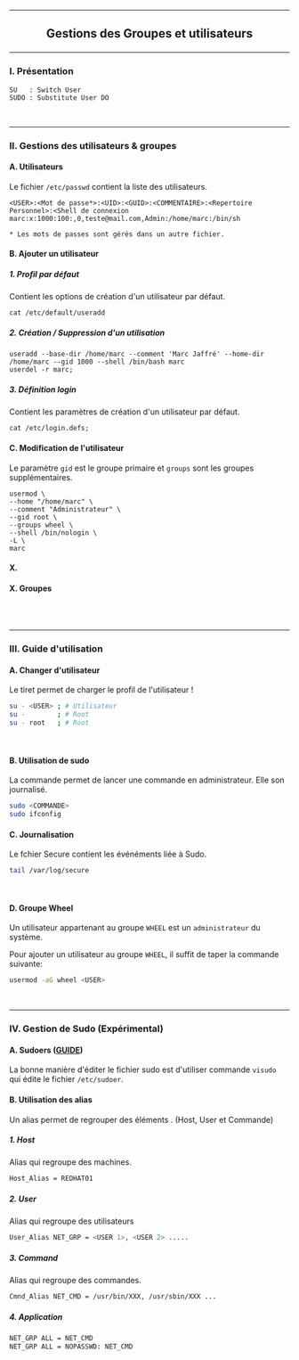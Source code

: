 ------------------------------------------------------------------------------------------------------------------------------------------------------------------------------------------------------------------------------------------------------------
## <p align='center'> Gestions des Groupes et utilisateurs </p>

------------------------------------------------------------------------------------------------------------------------------------------------------------------------------------------------------------------------------------------------------------
### I. Présentation
```
SU   : Switch User
SUDO : Substitute User DO
```

<br />


------------------------------------------------------------------------------------------------------------------------------------------------------------------------------------------------------------------------------------------------------------ 
### II. Gestions des utilisateurs & groupes
#### A. Utilisateurs
Le fichier `/etc/passwd` contient la liste des utilisateurs.

```
<USER>:<Mot de passe*>:<UID>:<GUID>:<COMMENTAIRE>:<Repertoire Personnel>:<Shell de connexion
marc:x:1000:100:,0,teste@mail.com,Admin:/home/marc:/bin/sh

* Les mots de passes sont gérés dans un autre fichier.
```


#### B. Ajouter un utilisateur
##### 1. Profil par défaut
Contient les options de création d'un utilisateur par défaut.
```
cat /etc/default/useradd
```

##### 2. Création / Suppression d'un utilisation
```
useradd --base-dir /home/marc --comment 'Marc Jaffré' --home-dir /home/marc --gid 1000 --shell /bin/bash marc
userdel -r marc;
```

##### 3. Définition login
Contient les paramètres de création d'un utilisateur par défaut.
```
cat /etc/login.defs;
```

#### C. Modification de l'utilisateur
Le paramètre `gid` est le groupe primaire et `groups` sont les groupes supplémentaires.
```
usermod \
--home "/home/marc" \
--comment "Administrateur" \
--gid root \
--groups wheel \
--shell /bin/nologin \
-L \
marc
```

#### X. 
#### X. Groupes

<br />
<br />

------------------------------------------------------------------------------------------------------------------------------------------------------------------------------------------------------------------------------------------------------------
### III. Guide d'utilisation

#### A. Changer d'utilisateur
Le tiret permet de charger le profil de l'utilisateur !
```bash
su - <USER> ; # Utilisateur
su -        ; # Root
su - root   ; # Root
```

<br />

#### B. Utilisation de sudo
La commande permet de lancer une commande en administrateur. Elle son journalisé.
```bash
sudo <COMMANDE>
sudo ifconfig
```

#### C. Journalisation
Le fchier Secure contient les événéments liée à Sudo.
```bash
tail /var/log/secure
```

<br />

#### D. Groupe Wheel
Un utilisateur appartenant au groupe `WHEEL` est un `administrateur` du système.

Pour ajouter un utilisateur au groupe `WHEEL`, il suffit de taper la commande suivante:

```bash
usermod -aG wheel <USER>
```

<br />

------------------------------------------------------------------------------------------------------------------------------------------------------------------------------------------------------------------------------------------------------------
### IV. Gestion de Sudo (Expérimental)
#### A. Sudoers ([GUIDE](https://n0tes.fr/2022/01/20/Le-fichier-sudoers/))

La bonne manière d'éditer le fichier sudo est d'utiliser commande `visudo` qui édite le fichier `/etc/sudoer`.

#### B. Utilisation des alias
Un alias permet de regrouper des éléments . (Host, User et Commande)

##### 1. Host
Alias qui regroupe des machines.
```bash
Host_Alias = REDHAT01
```

##### 2. User
Alias qui regroupe des utilisateurs
```bash
User_Alias NET_GRP = <USER 1>, <USER 2> ..... 
```

##### 3. Command
Alias qui regroupe des commandes.
```bash
Cmnd_Alias NET_CMD = /usr/bin/XXX, /usr/sbin/XXX ...
```

##### 4. Application
```bash
NET_GRP ALL = NET_CMD
NET_GRP ALL = NOPASSWD: NET_CMD
```

